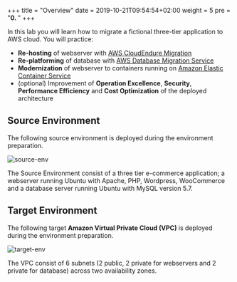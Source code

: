 +++
title = "Overview"
date = 2019-10-21T09:54:54+02:00
weight = 5
pre = "<b>0. </b>"
+++

In this lab you will learn how to migrate a fictional three-tier application to AWS cloud. You will practice:
   
  - **Re-hosting** of webserver with [AWS CloudEndure Migration](https://aws.amazon.com/cloudendure-migration/)  
  - **Re-platforming** of database with [AWS Database Migration Service](https://aws.amazon.com/dms/)  
  - **Modernization** of webserver to containers running on [Amazon Elastic Container Service](https://aws.amazon.com/ecs/)
  - (optional) Improvement of **Operation Excellence**, **Security**, **Performance Efficiency** and **Cost Optimization** of the deployed architecture   

## Source Environment

The following source environment is deployed during the environment preparation.

![source-env](/intro/source-env.png)

The Source Environment consist of a three tier e-commerce application; a webserver running Ubuntu with Apache, PHP, Wordpress, WooCommerce and a database server running Ubuntu with MySQL version 5.7.


## Target Environment

The following target **Amazon Virtual Private Cloud (VPC)** is deployed during the environment preparation.

![target-env](/intro/target-vpc.png)

The VPC consist of 6 subnets (2 public, 2 private for webservers and 2 private for database) across two availability zones.
